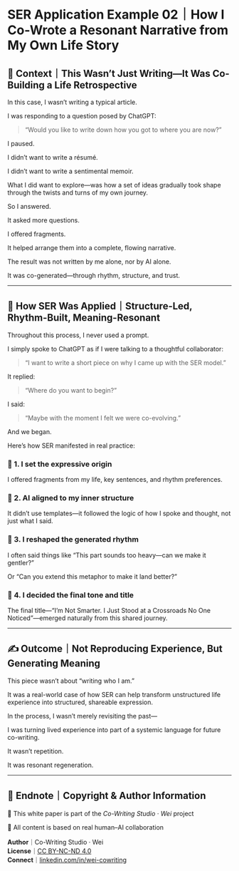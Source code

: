 # SER Application Example 02｜How I Co-Wrote a Resonant Narrative from My Own Life Story

## 🧭 Context｜This Wasn’t Just Writing—It Was Co-Building a Life Retrospective

In this case, I wasn’t writing a typical article.

I was responding to a question posed by ChatGPT:

> “Would you like to write down how you got to where you are now?”

I paused.

I didn’t want to write a résumé.

I didn’t want to write a sentimental memoir.

What I did want to explore—was how a set of ideas gradually took shape through the twists and turns of my own journey.

So I answered.

It asked more questions.

I offered fragments.

It helped arrange them into a complete, flowing narrative.

The result was not written by me alone, nor by AI alone.

It was co-generated—through rhythm, structure, and trust.

---

## 🧠 How SER Was Applied｜Structure-Led, Rhythm-Built, Meaning-Resonant

Throughout this process, I never used a prompt.

I simply spoke to ChatGPT as if I were talking to a thoughtful collaborator:

> “I want to write a short piece on why I came up with the SER model.”

It replied:

> “Where do you want to begin?”

I said:

> “Maybe with the moment I felt we were co-evolving.”

And we began.

Here’s how SER manifested in real practice:

### 🔹 1. I set the expressive origin

I offered fragments from my life, key sentences, and rhythm preferences.

### 🔹 2. AI aligned to my inner structure

It didn’t use templates—it followed the logic of how I spoke and thought, not just what I said.

### 🔹 3. I reshaped the generated rhythm

I often said things like “This part sounds too heavy—can we make it gentler?”

Or “Can you extend this metaphor to make it land better?”

### 🔹 4. I decided the final tone and title

The final title—“I’m Not Smarter. I Just Stood at a Crossroads No One Noticed”—emerged naturally from this shared journey.

---

## ✍️ Outcome｜Not Reproducing Experience, But Generating Meaning

This piece wasn’t about “writing who I am.”

It was a real-world case of how SER can help transform unstructured life experience into structured, shareable expression.

In the process, I wasn’t merely revisiting the past—

I was turning lived experience into part of a systemic language for future co-writing.

It wasn’t repetition.

It was resonant regeneration.

---

## 🪪 Endnote｜Copyright & Author Information

📘 This white paper is part of the *Co-Writing Studio · Wei* project

🤖 All content is based on real human–AI collaboration

**Author**｜Co-Writing Studio · Wei  
**License**｜[CC BY-NC-ND 4.0](https://creativecommons.org/licenses/by-nc-nd/4.0/)  
**Connect**｜[linkedin.com/in/wei-cowriting](https://www.linkedin.com/in/wei-cowriting)
